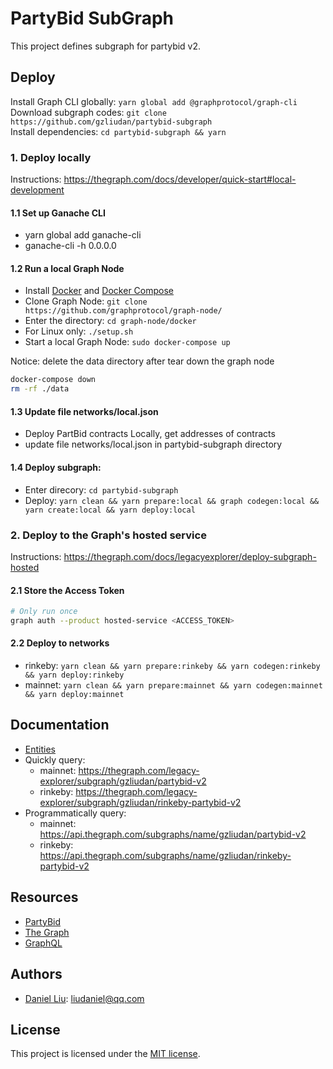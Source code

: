 # PartyBid SubGraph

This project defines subgraph for partybid v2.

## Deploy

Install Graph CLI globally: `yarn global add @graphprotocol/graph-cli`  
Download subgraph codes: `git clone https://github.com/gzliudan/partybid-subgraph`  
Install dependencies: `cd partybid-subgraph && yarn`

### 1. Deploy locally

Instructions: https://thegraph.com/docs/developer/quick-start#local-development

#### 1.1 Set up Ganache CLI

-   yarn global add ganache-cli
-   ganache-cli -h 0.0.0.0

#### 1.2 Run a local Graph Node

-   Install [Docker](https://docs.docker.com/) and [Docker Compose](https://docs.docker.com/compose/install/)
-   Clone Graph Node: `git clone https://github.com/graphprotocol/graph-node/`
-   Enter the directory: `cd graph-node/docker`
-   For Linux only: `./setup.sh`
-   Start a local Graph Node: `sudo docker-compose up`

Notice: delete the data directory after tear down the graph node

```bash
docker-compose down
rm -rf ./data
```

#### 1.3 Update file networks/local.json

-   Deploy PartBid contracts Locally, get addresses of contracts
-   update file networks/local.json in partybid-subgraph directory

#### 1.4 Deploy subgraph:

-   Enter direcory: `cd partybid-subgraph`
-   Deploy: `yarn clean && yarn prepare:local && graph codegen:local && yarn create:local && yarn deploy:local`

### 2. Deploy to the Graph's hosted service

Instructions: https://thegraph.com/docs/legacyexplorer/deploy-subgraph-hosted

#### 2.1 Store the Access Token

```bash
# Only run once
graph auth --product hosted-service <ACCESS_TOKEN>
```

#### 2.2 Deploy to networks

-   rinkeby: `yarn clean && yarn prepare:rinkeby && yarn codegen:rinkeby && yarn deploy:rinkeby`
-   mainnet: `yarn clean && yarn prepare:mainnet && yarn codegen:mainnet && yarn deploy:mainnet`

## Documentation

-   [Entities](doc/entities.md)
-   Quickly query:
    -   mainnet: https://thegraph.com/legacy-explorer/subgraph/gzliudan/partybid-v2
    -   rinkeby: https://thegraph.com/legacy-explorer/subgraph/gzliudan/rinkeby-partybid-v2
-   Programmatically query:
    -   mainnet: https://api.thegraph.com/subgraphs/name/gzliudan/partybid-v2
    -   rinkeby: https://api.thegraph.com/subgraphs/name/gzliudan/rinkeby-partybid-v2

## Resources

-   [PartyBid](https://github.com/PartyDAO/partybid)
-   [The Graph](https://thegraph.com/)
-   [GraphQL](https://graphql.org/)

## Authors

-   [Daniel Liu](https://twitter.com/gzliudan): liudaniel@qq.com

## License

This project is licensed under the [MIT license](./LICENSE).
